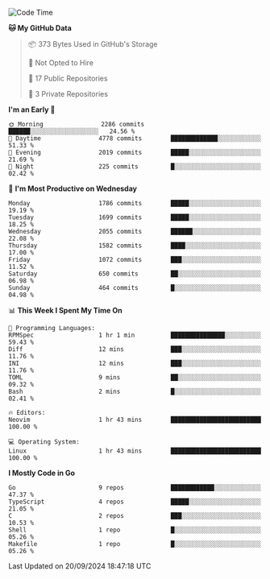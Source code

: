 <!--START_SECTION:waka-->
![Code Time](http://img.shields.io/badge/Code%20Time-868%20hrs%205%20mins-blue)

**🐱 My GitHub Data** 

> 📦 373 Bytes Used in GitHub's Storage 
 > 
> 🚫 Not Opted to Hire
 > 
> 📜 17 Public Repositories 
 > 
> 🔑 3 Private Repositories 
 > 
**I'm an Early 🐤** 

```text
🌞 Morning                2286 commits        ██████░░░░░░░░░░░░░░░░░░░   24.56 % 
🌆 Daytime                4778 commits        █████████████░░░░░░░░░░░░   51.33 % 
🌃 Evening                2019 commits        █████░░░░░░░░░░░░░░░░░░░░   21.69 % 
🌙 Night                  225 commits         █░░░░░░░░░░░░░░░░░░░░░░░░   02.42 % 
```
📅 **I'm Most Productive on Wednesday** 

```text
Monday                   1786 commits        █████░░░░░░░░░░░░░░░░░░░░   19.19 % 
Tuesday                  1699 commits        █████░░░░░░░░░░░░░░░░░░░░   18.25 % 
Wednesday                2055 commits        ██████░░░░░░░░░░░░░░░░░░░   22.08 % 
Thursday                 1582 commits        ████░░░░░░░░░░░░░░░░░░░░░   17.00 % 
Friday                   1072 commits        ███░░░░░░░░░░░░░░░░░░░░░░   11.52 % 
Saturday                 650 commits         ██░░░░░░░░░░░░░░░░░░░░░░░   06.98 % 
Sunday                   464 commits         █░░░░░░░░░░░░░░░░░░░░░░░░   04.98 % 
```


📊 **This Week I Spent My Time On** 

```text
💬 Programming Languages: 
RPMSpec                  1 hr 1 min          ███████████████░░░░░░░░░░   59.43 % 
Diff                     12 mins             ███░░░░░░░░░░░░░░░░░░░░░░   11.76 % 
INI                      12 mins             ███░░░░░░░░░░░░░░░░░░░░░░   11.76 % 
TOML                     9 mins              ██░░░░░░░░░░░░░░░░░░░░░░░   09.32 % 
Bash                     2 mins              █░░░░░░░░░░░░░░░░░░░░░░░░   02.41 % 

🔥 Editors: 
Neovim                   1 hr 43 mins        █████████████████████████   100.00 % 

💻 Operating System: 
Linux                    1 hr 43 mins        █████████████████████████   100.00 % 
```

**I Mostly Code in Go** 

```text
Go                       9 repos             ████████████░░░░░░░░░░░░░   47.37 % 
TypeScript               4 repos             █████░░░░░░░░░░░░░░░░░░░░   21.05 % 
C                        2 repos             ███░░░░░░░░░░░░░░░░░░░░░░   10.53 % 
Shell                    1 repo              █░░░░░░░░░░░░░░░░░░░░░░░░   05.26 % 
Makefile                 1 repo              █░░░░░░░░░░░░░░░░░░░░░░░░   05.26 % 
```




 Last Updated on 20/09/2024 18:47:18 UTC
<!--END_SECTION:waka-->
